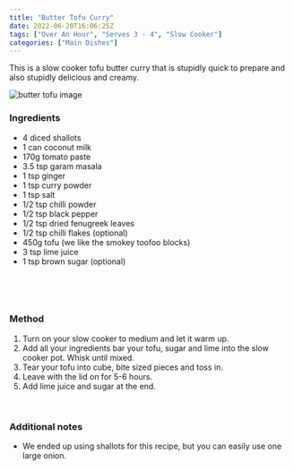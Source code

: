 ```yaml
---
title: "Butter Tofu Curry"
date: 2022-06-20T16:06:25Z
tags: ["Over An Hour", "Serves 3 - 4", "Slow Cooker"]
categories: ["Main Dishes"]
---
```

This is a slow cooker tofu butter curry that is stupidly quick to prepare and also stupidly delicious and creamy. 
&nbsp;

![butter tofu image](/buttertofu.jpg)

### Ingredients
* 4 diced shallots
* 1 can coconut milk
* 170g tomato paste
* 3.5 tsp garam masala
* 1 tsp ginger
* 1 tsp curry powder
* 1 tsp salt
* 1/2 tsp chilli powder
* 1/2 tsp black pepper
* 1/2 tsp dried fenugreek leaves
* 1/2 tsp chilli flakes (optional)
* 450g tofu (we like the smokey toofoo blocks)
* 3 tsp lime juice 
* 1 tsp brown sugar (optional)

&nbsp;

&nbsp;
### Method
1. Turn on your slow cooker to medium and let it warm up.
2. Add all your ingredients bar your tofu, sugar and lime into the slow cooker pot. Whisk until mixed.
3. Tear your tofu into cube, bite sized pieces and toss in.
4. Leave with the lid on for 5-6 hours.
5. Add lime juice and sugar at the end.
&nbsp;

&nbsp;
### Additional notes
* We ended up using shallots for this recipe, but you can easily use one large onion.


